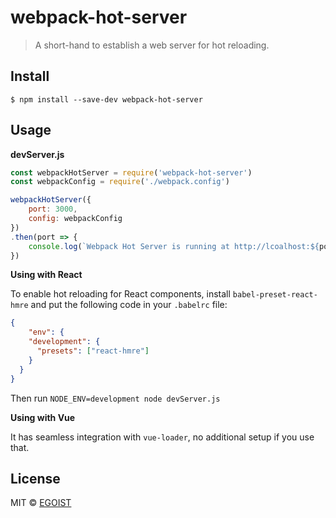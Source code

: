 # webpack-hot-server

> A short-hand to establish a web server for hot reloading.

## Install

```
$ npm install --save-dev webpack-hot-server
```

## Usage

**devServer.js**

```js
const webpackHotServer = require('webpack-hot-server')
const webpackConfig = require('./webpack.config')

webpackHotServer({
	port: 3000,
	config: webpackConfig
})
.then(port => {
	console.log(`Webpack Hot Server is running at http://lcoalhost:${port}`)
})
```

**Using with React**

To enable hot reloading for React components, install `babel-preset-react-hmre` and put the following code in your `.babelrc` file:

```json
{
	"env": {
    "development": {
      "presets": ["react-hmre"]
    }
  }
}
```

Then run `NODE_ENV=development node devServer.js`

**Using with Vue**

It has seamless integration with `vue-loader`, no additional setup if you use that.

## License

MIT © [EGOIST](https://github.com/egoist)
